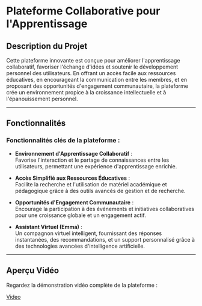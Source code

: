 # Plateforme Collaborative pour l'Apprentissage

## Description du Projet

Cette plateforme innovante est conçue pour améliorer l'apprentissage collaboratif, favoriser l'échange d'idées et soutenir le développement personnel des utilisateurs. En offrant un accès facile aux ressources éducatives, en encourageant la communication entre les membres, et en proposant des opportunités d'engagement communautaire, la plateforme crée un environnement propice à la croissance intellectuelle et à l'épanouissement personnel.

---

## Fonctionnalités

### Fonctionnalités clés de la plateforme :
- **Environnement d'Apprentissage Collaboratif** :  
  Favorise l'interaction et le partage de connaissances entre les utilisateurs, permettant une expérience d'apprentissage enrichie.
  
- **Accès Simplifié aux Ressources Éducatives** :  
  Facilite la recherche et l'utilisation de matériel académique et pédagogique grâce à des outils avancés de gestion et de recherche.

- **Opportunités d'Engagement Communautaire** :  
  Encourage la participation à des événements et initiatives collaboratives pour une croissance globale et un engagement actif.

- **Assistant Virtuel (Emma)** :  
  Un compagnon virtuel intelligent, fournissant des réponses instantanées, des recommandations, et un support personnalisé grâce à des technologies avancées d'intelligence artificielle.

---

## Aperçu Vidéo

Regardez la démonstration vidéo complète de la plateforme :

[Video](https://drive.google.com/file/d/1hC3tYGVEYkYZTbWvWguouF8BiGV-Esy6/view?usp=drive_link)
